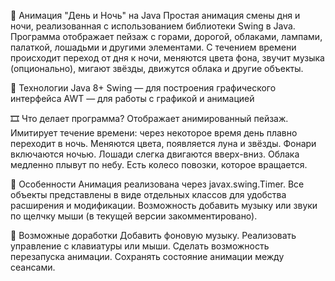 🎨 Анимация "День и Ночь" на Java
Простая анимация смены дня и ночи, реализованная с использованием библиотеки Swing в Java. 
Программа отображает пейзаж с горами, дорогой, облаками, лампами, палаткой, лошадьми и другими элементами. 
С течением времени происходит переход от дня к ночи, меняются цвета фона, звучит музыка (опционально), мигают звёзды, движутся облака и другие объекты.

🧰 Технологии
Java 8+
Swing — для построения графического интерфейса
AWT — для работы с графикой и анимацией

🎞 Что делает программа?
Отображает анимированный пейзаж.
Имитирует течение времени: через некоторое время день плавно переходит в ночь.
Меняются цвета, появляется луна и звёзды.
Фонари включаются ночью.
Лошади слегка двигаются вверх-вниз.
Облака медленно плывут по небу.
Есть колесо повозки, которое вращается.

📝 Особенности
Анимация реализована через javax.swing.Timer.
Все объекты представлены в виде отдельных классов для удобства расширения и модификации.
Возможность добавить музыку или звуки по щелчку мыши (в текущей версии закомментировано).

📌 Возможные доработки
Добавить фоновую музыку.
Реализовать управление с клавиатуры или мыши.
Сделать возможность перезапуска анимации.
Сохранять состояние анимации между сеансами.
